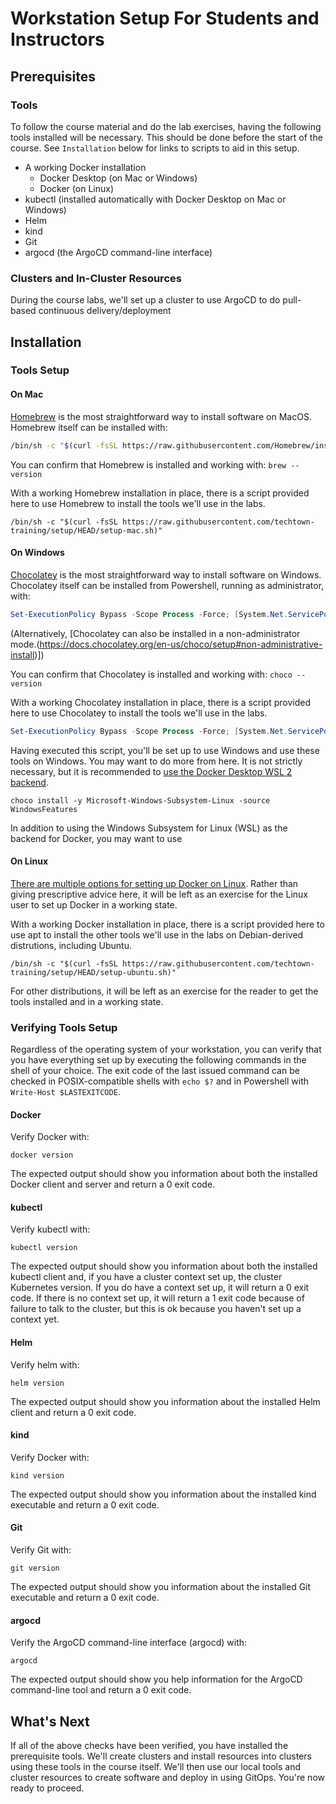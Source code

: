 # Workstation Setup For Students and Instructors

## Prerequisites

### Tools

To follow the course material and do the lab exercises, having the following tools installed will be necessary. This should be done before the start of the course. See `Installation` below for links to scripts to aid in this setup.

- A working Docker installation
    - Docker Desktop (on Mac or Windows)
    - Docker (on Linux)
- kubectl (installed automatically with Docker Desktop on Mac or Windows)
- Helm
- kind
- Git
- argocd (the ArgoCD command-line interface)

### Clusters and In-Cluster Resources

During the course labs, we'll set up a cluster to use ArgoCD to do pull-based continuous delivery/deployment

## Installation

### Tools Setup

#### On Mac

[Homebrew](https://brew.sh/) is the most straightforward way to install software on MacOS. Homebrew itself can be installed with:

``` sh
/bin/sh -c "$(curl -fsSL https://raw.githubusercontent.com/Homebrew/install/HEAD/install.sh)"
```

You can confirm that Homebrew is installed and working with: `brew --version`

With a working Homebrew installation in place, there is a script provided here to use Homebrew to install the tools we'll use in the labs.

```
/bin/sh -c "$(curl -fsSL https://raw.githubusercontent.com/techtown-training/setup/HEAD/setup-mac.sh)"
```

#### On Windows

[Chocolatey](https://chocolatey.org/) is the most straightforward way to install software on Windows. Chocolatey itself can be installed from Powershell, running as administrator, with:

``` powershell
Set-ExecutionPolicy Bypass -Scope Process -Force; [System.Net.ServicePointManager]::SecurityProtocol = [System.Net.ServicePointManager]::SecurityProtocol -bor 3072; iex ((New-Object System.Net.WebClient).DownloadString('https://community.chocolatey.org/install.ps1'))
```

(Alternatively, [Chocolatey can also be installed in a non-administrator mode.(https://docs.chocolatey.org/en-us/choco/setup#non-administrative-install)])

You can confirm that Chocolatey is installed and working with: `choco --version`

With a working Chocolatey installation in place, there is a script provided here to use Chocolatey to install the tools we'll use in the labs.

``` powershell
Set-ExecutionPolicy Bypass -Scope Process -Force; [System.Net.ServicePointManager]::SecurityProtocol = [System.Net.ServicePointManager]::SecurityProtocol -bor 3072; iex ((New-Object System.Net.WebClient).DownloadString('https://raw.githubusercontent.com/techtown-training/setup/HEAD/setup-windows.ps1'))
```

Having executed this script, you'll be set up to use Windows and use these tools on Windows. You may want to do more from here. It is not strictly necessary, but it is recommended to [use the Docker Desktop WSL 2 backend](https://docs.docker.com/desktop/windows/wsl/).

```
choco install -y Microsoft-Windows-Subsystem-Linux -source WindowsFeatures
```

In addition to using the Windows Subsystem for Linux (WSL) as the backend for Docker, you may want to use 


#### On Linux

[There are multiple options for setting up Docker on Linux](https://docs.docker.com/engine/install/). Rather than giving prescriptive advice here, it will be left as an exercise for the Linux user to set up Docker in a working state.

With a working Docker installation in place, there is a script provided here to use apt to install the other tools we'll use in the 
labs on Debian-derived distrutions, including Ubuntu.

```
/bin/sh -c "$(curl -fsSL https://raw.githubusercontent.com/techtown-training/setup/HEAD/setup-ubuntu.sh)"
```

For other distributions, it will be left as an exercise for the reader to get the tools installed and in a working state.

### Verifying Tools Setup

Regardless of the operating system of your workstation, you can verify that you have everything set up by executing the following commands in the shell of your choice. The exit code of the last issued command can be checked in POSIX-compatible shells with `echo $?` and in Powershell with `Write-Host $LASTEXITCODE`.

#### Docker

Verify Docker with:

```
docker version
```

The expected output should show you information about both the installed Docker client and server and return a 0 exit code.

#### kubectl

Verify kubectl with:

```
kubectl version
```

The expected output should show you information about both the installed kubectl client and, if you have a cluster context set up, the cluster Kubernetes version. If you do have a context set up, it will return a 0 exit code. If there is no context set up, it will return a 1 exit code because of failure to talk to the cluster, but this is ok because you haven't set up a context yet.

#### Helm

Verify helm with:

```
helm version
```

The expected output should show you information about the installed Helm client and return a 0 exit code.

#### kind

Verify Docker with:

```
kind version
```

The expected output should show you information about the installed kind executable and return a 0 exit code.

#### Git

Verify Git with:

```
git version
```

The expected output should show you information about the installed Git executable and return a 0 exit code.

#### argocd

Verify the ArgoCD command-line interface (argocd) with:

```
argocd
```

The expected output should show you help information for the ArgoCD command-line tool and return a 0 exit code.

## What's Next

If all of the above checks have been verified, you have installed the prerequisite tools. We'll create clusters and install resources into clusters using these tools in the course itself. We'll then use our local tools and cluster resources to create software and deploy in using GitOps. You're now ready to proceed.
